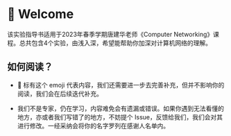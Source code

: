 # :wave: Welcome

该实验指导书适用于2023年春季学期唐建华老师《Computer Networking》课程。总共包含4个实验，由浅入深，希望能帮助你加深对计算机网络的理解。

## 如何阅读？

- :construction: 标有这个 emoji 代表内容，我们还需要进一步去完善补充，但并不影响你的阅读，我们会在后续迭代补充。

- 我们不是专家，仍在学习，内容难免会有遗漏或错误。如果你遇到无法看懂的地方，亦或者我们写错了的地方，不妨提个 Issue，反馈给我们，我们会对其进行修改。一经采纳会将你的名字罗列在感谢人名单内。

